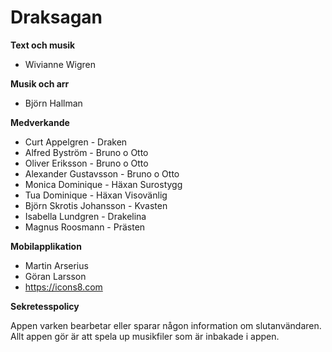 # Draksagan

**Text och musik**
* Wivianne Wigren 
  
**Musik och arr** 
* Björn Hallman

**Medverkande**
* Curt Appelgren - Draken
* Alfred Byström - Bruno o Otto
* Oliver Eriksson - Bruno o Otto
* Alexander Gustavsson - Bruno o Otto
* Monica Dominique - Häxan Surostygg
* Tua Dominique - Häxan Visovänlig
* Björn Skrotis Johansson - Kvasten
* Isabella Lundgren - Drakelina
* Magnus Roosmann - Prästen


**Mobilapplikation**
* Martin Arserius
* Göran Larsson
* https://icons8.com
    
**Sekretesspolicy**

Appen varken bearbetar eller sparar någon information om slutanvändaren. Allt appen gör är att spela up musikfiler som är inbakade i appen.
